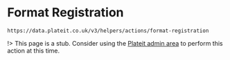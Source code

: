# Format Registration

`https://data.plateit.co.uk/v3/helpers/actions/format-registration`

!> This page is a stub. Consider using the [Plateit admin area](https://admin.plateit.co.uk) to perform this action at this time.